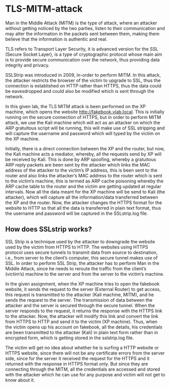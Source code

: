 # TLS-MITM-attack
Man in the Middle Attack (MITM) is the type of attack, where an attacker without getting noticed by the two parties, listen to their communication and may alter the information in the packets sent between them, making them believe that the information is authentic and real.

TLS refers to Transport Layer Security, it is advanced version for the SSL (Secure Socket Layer), is a type of cryptographic protocol whose main aim is to provide secure communication over the network, thus providing data integrity and privacy.

SSLStrip was introduced in 2009, in-order to perform MITM. In this attack, the attacker restricts the browser of the victim to upgrade to SSL, thus the connection is established on HTTP rather than HTTPS, thus the data could be eavesdropped and could also be modified which is sent through the network.

In this given lab, the TLS MITM attack is been performed on the XP machine, which opens the website http://fakebook.vlab.local. This is initially running on the secure connection of HTTPS, but in order to perform MITM attack, we use the Kali machine which will act as an attacker on which the ARP gratuitous script will be running, this will make use of SSL stripping and will capture the username and password which will typed by the victim on the XP machine.

Initially, there is a direct connection between the XP and the router, but now, the Kali machine acts a mediator, whereby, all the requests send by XP will be received by Kali. This is done by ARP spoofing, whereby a gratuitous ARP reply packets are been sent by the attacker which links the MAC address of the attacker to the victim’s IP address, this is been sent to the router and also links the attacker’s MAC address to the router which is sent to the victim’s machine, this is termed as ARP cache poisoning whereby the ARP cache table to the router and the victim are getting updated at regular intervals. Now all the data meant for the XP machine will be send to Kali (the attacker), which will capture all the information/data transferred between the XP and the router. Now, the attacker changes the HTTPS format for the website to HTTP so that all the data is transferred in plain text format, thus the username and password will be captured in the SSLstrip.log file.

## How does SSLstrip works?

SSL Strip is a technique used by the attacker to downgrade the website used by the victim from HTTPS to HTTP. The websites using HTTPS protocol uses secure tunnels to transmit data from source to destination, i.e., from server to the client’s computer, this secure tunnel makes use of SSL. In order to perform SSL Strip, the attacker has to perform Man in the Middle Attack, since he needs to reroute the traffic from the client’s (victim’s) machine to the server and from the server to the victim’s machine.

In the given assignment, when the XP machine tries to open the fakebook website, it sends the request to the server (External Router) to get access, this request is transmitted to the attacker (Kali machine, MITM), and he sends the request to the server. The transmission of data between the attacker and the server is secured through the secure tunnel. When the server responds to the request, it returns the response with the HTTPS link to the attacker. Now, the attacker will modify this link and convert the link from HTTPS to HTTP and send it to the victim (XP machine). Thus, when the victim opens up his account on fakebook, all the details, his credentials are been transmitted to the attacker (Kali) in plain text form rather than in encrypted form, which is getting stored in the sslstrip.log file.

The victim will get no idea about whether he is surfing a HTTP website or HTTPS website, since there will not be any certificate errors from the server side, since for the server it received the request for the HTTPS and it returned with the response in HTTPS format only. But since they are connecting through the MITM, all the credentials are accessed and stored with the attacker which he can use for any purpose and victim will not get to know about it.
